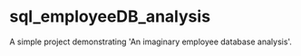# sql_employeeDB_analysis
A simple project demonstrating 'An imaginary employee database analysis'.
